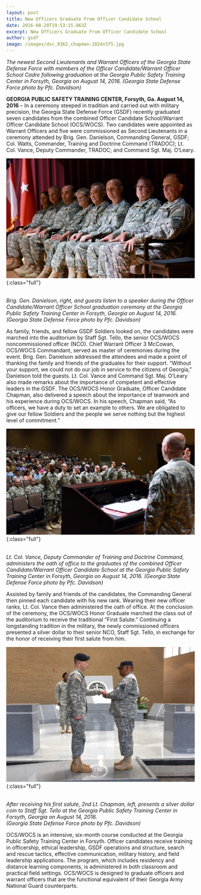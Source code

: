 ```yaml
---
layout: post
title: New Officers Graduate From Officer Candidate School
date: 2016-08-20T19:53:15.863Z
excerpt: New Officers Graduate From Officer Candidate School
author: gsdf
image: /images/dsc_9362_chapman-1024x575.jpg
---
```

*The newest Second Lieutenants and Warrant Officers of the Georgia State Defense Force with members of the Officer Candidate/Warrant Officer School Cadre following graduation at the Georgia Public Safety Training Center in Forsyth, Georgia on August 14, 2016. (Georgia State Defense Force photo by Pfc. Davidson)*

**GEORGIA PUBLIC SAFETY TRAINING CENTER, Forsyth, Ga. August 14, 2016** – In a ceremony steeped in tradition and carried out with military precision, the Georgia State Defense Force (GSDF) recently graduated seven candidates from the combined Officer Candidate School/Warrant Officer Candidate School (OCS/WOCS). Two candidates were appointed as Warrant Officers and five were commissioned as Second Lieutenants in a ceremony attended by Brig. Gen. Danielson, Commanding General, GSDF; Col. Watts, Commander, Training and Doctrine Command (TRADOC); Lt. Col. Vance, Deputy Commander, TRADOC; and Command Sgt. Maj. O’Leary.

![Brig. Gen. Danielson, right, and guests listen to a speaker during the Officer Candidate/Warrant Officer School graduation ceremony at the Georgia Public Safety Training Center in Forsyth, Georgia on August 14, 2016. (Georgia State Defense Force photo by Pfc. Davidson)](/images/dsc_9197_chapman-1024x651.jpg){:class="full"}

\
*Brig. Gen. Danielson, right, and guests listen to a speaker during the Officer Candidate/Warrant Officer School graduation ceremony at the Georgia Public Safety Training Center in Forsyth, Georgia on August 14, 2016. (Georgia State Defense Force photo by Pfc. Davidson)*

As family, friends, and fellow GSDF Soldiers looked on, the candidates were marched into the auditorium by Staff Sgt. Tello, the senior OCS/WOCS noncommissioned officer (NCO). Chief Warrant Officer 3 McCowan, OCS/WOCS Commandant, served as master of ceremonies during the event. Brig. Gen. Danielson addressed the attendees and made a point of thanking the family and friends of the graduates for their support. “Without your support, we could not do our job in service to the citizens of Georgia,” Danielson told the guests. Lt. Col. Vance and Command Sgt. Maj. O’Leary also made remarks about the importance of competent and effective leaders in the GSDF. The OCS/WOCS Honor Graduate, Officer Candidate Chapman, also delivered a speech about the importance of teamwork and his experience during OCS/WOCS. In his speech, Chapman said, “As officers, we have a duty to set an example to others. We are obligated to give our fellow Soldiers and the people we serve nothing but the highest level of commitment.”

![Lt. Col. Vance, Deputy Commander of Training and Doctrine Command, administers the oath of office to the graduates of the combined Officer Candidate/Warrant Officer Candidate School at the Georgia Public Safety Training Center in Forsyth, Georgia on August 14, 2016. (Georgia State Defense Force photo by Pfc. Davidson)](/images/dsc_9278_chapman-1024x575.jpg){:class="full"}

\
*Lt. Col. Vance, Deputy Commander of Training and Doctrine Command, administers the oath of office to the graduates of the combined Officer Candidate/Warrant Officer Candidate School at the Georgia Public Safety Training Center in Forsyth, Georgia on August 14, 2016. (Georgia State Defense Force photo by Pfc. Davidson)*

Assisted by family and friends of the candidates, the Commanding General then pinned each candidate with his new rank. Wearing their new officer ranks, Lt. Col. Vance then administered the oath of office. At the conclusion of the ceremony, the OCS/WOCS Honor Graduate marched the class out of the auditorium to receive the traditional “First Salute.” Continuing a longstanding tradition in the military, the newly commissioned officers presented a silver dollar to their senior NCO, Staff Sgt. Tello, in exchange for the honor of receiving their first salute from him.

![After receiving his first salute, 2nd Lt. Chapman, left, presents a silver dollar coin to Staff Sgt. Tello at the Georgia Public Safety Training Center in Forsyth, Georgia on August 14, 2016. (Georgia State Defense Force photo by Pfc. Davidson)](/images/dsc_9324_chapman-1024x731.jpg){:class="full"}

\
*After receiving his first salute, 2nd Lt. Chapman, left, presents a silver dollar coin to Staff Sgt. Tello at the Georgia Public Safety Training Center in Forsyth, Georgia on August 14, 2016.<br />(Georgia State Defense Force photo by Pfc. Davidson)*

OCS/WOCS is an intensive, six-month course conducted at the Georgia Public Safety Training Center in Forsyth. Officer candidates receive training in officership, ethical leadership, GSDF operations and structure, search and rescue tactics, effective communication, military history, and field leadership applications. The program, which includes residency and distance learning components, is administered in both classroom and practical field settings. OCS/WOCS is designed to graduate officers and warrant officers that are the functional equivalent of their Georgia Army National Guard counterparts.